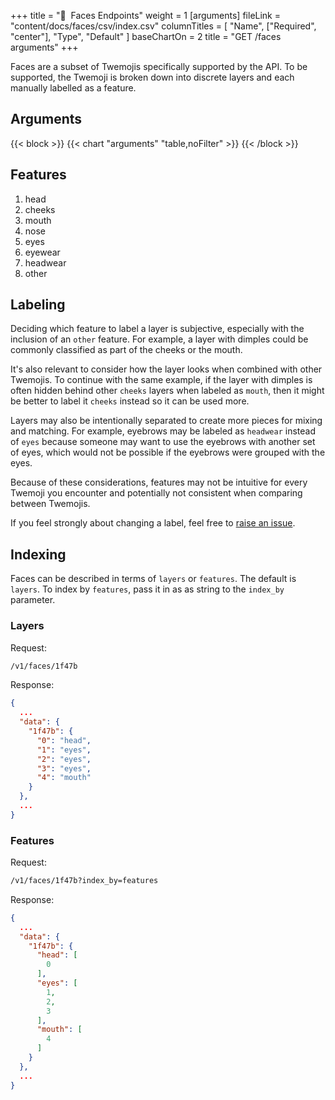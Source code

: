 +++
title = "🙂&nbsp;&nbsp;Faces Endpoints"
weight = 1
[arguments]
  fileLink = "content/docs/faces/csv/index.csv"
  columnTitles = [
    "Name",
    ["Required", "center"],
    "Type",
    "Default"
  ]
  baseChartOn = 2
  title = "GET /faces arguments"
+++

Faces are a subset of Twemojis specifically supported by the API. To be supported, the Twemoji is broken down into discrete layers and each manually labelled as a feature.

## Arguments

{{< block >}}
  {{< chart "arguments" "table,noFilter" >}}
{{< /block >}}

## Features

1. head
1. cheeks
1. mouth
1. nose
1. eyes
1. eyewear
1. headwear
1. other

## Labeling

Deciding which feature to label a layer is subjective, especially with the inclusion of an `other` feature. For example, a layer with dimples could be commonly classified as part of the cheeks or the mouth.

It's also relevant to consider how the layer looks when combined with other Twemojis. To continue with the same example, if the layer with dimples is often hidden behind other `cheeks` layers when labeled as `mouth`, then it might be better to label it `cheeks` instead so it can be used more.

Layers may also be intentionally separated to create more pieces for mixing and matching. For example, eyebrows may be labeled as `headwear` instead of `eyes` because someone may want to use the eyebrows with another set of eyes, which would not be possible if the eyebrows were grouped with the eyes.

Because of these considerations, features may not be intuitive for every Twemoji you encounter and potentially not consistent when comparing between Twemojis.

If you feel strongly about changing a label, feel free to [raise an issue](https://github.com/custom-twemoji/custom-twemoji-api/issues/new).

## Indexing

Faces can be described in terms of `layers` or `features`. The default is `layers`. To index by `features`, pass it in as as string to the `index_by` parameter.

### Layers

Request:

```txt
/v1/faces/1f47b
```

Response:

```json
{
  ...
  "data": {
    "1f47b": {
      "0": "head",
      "1": "eyes",
      "2": "eyes",
      "3": "eyes",
      "4": "mouth"
    }
  },
  ...
}
```

### Features

Request:

```txt
/v1/faces/1f47b?index_by=features
```

Response:

```json
{
  ...
  "data": {
    "1f47b": {
      "head": [
        0
      ],
      "eyes": [
        1,
        2,
        3
      ],
      "mouth": [
        4
      ]
    }
  },
  ...
}
```
